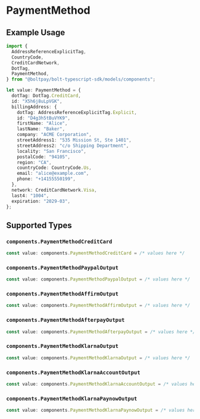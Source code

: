 # PaymentMethod

## Example Usage

```typescript
import {
  AddressReferenceExplicitTag,
  CountryCode,
  CreditCardNetwork,
  DotTag,
  PaymentMethod,
} from "@boltpay/bolt-typescript-sdk/models/components";

let value: PaymentMethod = {
  dotTag: DotTag.CreditCard,
  id: "X5h6j8uLpVGK",
  billingAddress: {
    dotTag: AddressReferenceExplicitTag.Explicit,
    id: "D4g3h5tBuVYK9",
    firstName: "Alice",
    lastName: "Baker",
    company: "ACME Corporation",
    streetAddress1: "535 Mission St, Ste 1401",
    streetAddress2: "c/o Shipping Department",
    locality: "San Francisco",
    postalCode: "94105",
    region: "CA",
    countryCode: CountryCode.Us,
    email: "alice@example.com",
    phone: "+14155550199",
  },
  network: CreditCardNetwork.Visa,
  last4: "1004",
  expiration: "2029-03",
};
```

## Supported Types

### `components.PaymentMethodCreditCard`

```typescript
const value: components.PaymentMethodCreditCard = /* values here */
```

### `components.PaymentMethodPaypalOutput`

```typescript
const value: components.PaymentMethodPaypalOutput = /* values here */
```

### `components.PaymentMethodAffirmOutput`

```typescript
const value: components.PaymentMethodAffirmOutput = /* values here */
```

### `components.PaymentMethodAfterpayOutput`

```typescript
const value: components.PaymentMethodAfterpayOutput = /* values here */
```

### `components.PaymentMethodKlarnaOutput`

```typescript
const value: components.PaymentMethodKlarnaOutput = /* values here */
```

### `components.PaymentMethodKlarnaAccountOutput`

```typescript
const value: components.PaymentMethodKlarnaAccountOutput = /* values here */
```

### `components.PaymentMethodKlarnaPaynowOutput`

```typescript
const value: components.PaymentMethodKlarnaPaynowOutput = /* values here */
```

